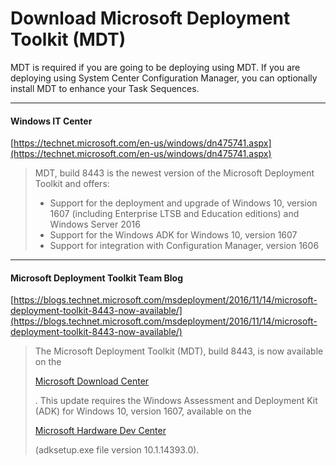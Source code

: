 # Download Microsoft Deployment Toolkit \(MDT\)

MDT is required if you are going to be deploying using MDT.  If you are deploying using System Center Configuration Manager, you can optionally install MDT to enhance your Task Sequences.

---

#### Windows IT Center

[https://technet.microsoft.com/en-us/windows/dn475741.aspx](https://technet.microsoft.com/en-us/windows/dn475741.aspx)

> MDT, build 8443 is the newest version of the Microsoft Deployment Toolkit and offers:
>
> * Support for the deployment and upgrade of Windows 10, version 1607 \(including Enterprise LTSB and Education editions\) and Windows Server 2016
> * Support for the Windows ADK for Windows 10, version 1607
> * Support for integration with Configuration Manager, version 1606

---

#### Microsoft Deployment Toolkit Team Blog

[https://blogs.technet.microsoft.com/msdeployment/2016/11/14/microsoft-deployment-toolkit-8443-now-available/](https://blogs.technet.microsoft.com/msdeployment/2016/11/14/microsoft-deployment-toolkit-8443-now-available/)

> The Microsoft Deployment Toolkit \(MDT\), build 8443, is now available on the
>
> [Microsoft Download Center](https://www.microsoft.com/en-us/download/details.aspx?id=54259)
>
> . This update requires the Windows Assessment and Deployment Kit \(ADK\) for Windows 10, version 1607, available on the
>
> [Microsoft Hardware Dev Center](https://developer.microsoft.com/en-us/windows/hardware/windows-assessment-deployment-kit)
>
> \(adksetup.exe file version 10.1.14393.0\).



